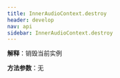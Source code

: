 ```yaml
---
title: InnerAudioContext.destroy
header: develop
nav: api
sidebar: InnerAudioContext.destroy
---
```


**解释**：销毁当前实例 

**方法参数**：无

